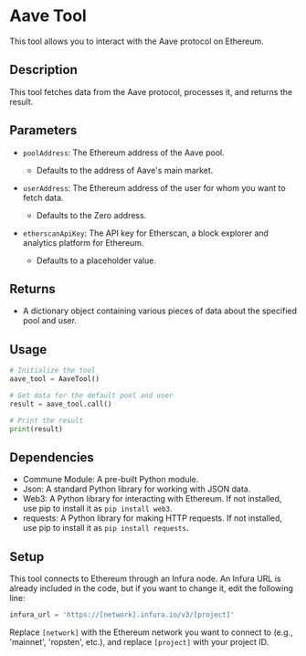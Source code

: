 # Aave Tool

This tool allows you to interact with the Aave protocol on Ethereum.

## Description

This tool fetches data from the Aave protocol, processes it, and returns the result.

## Parameters

- `poolAddress`: The Ethereum address of the Aave pool.
  - Defaults to the address of Aave's main market.

- `userAddress`: The Ethereum address of the user for whom you want to fetch data.
  - Defaults to the Zero address. 

- `etherscanApiKey`: The API key for Etherscan, a block explorer and analytics platform for Ethereum.
  - Defaults to a placeholder value.

## Returns

- A dictionary object containing various pieces of data about the specified pool and user.

## Usage

```python
# Initialize the tool
aave_tool = AaveTool()

# Get data for the default pool and user
result = aave_tool.call()

# Print the result
print(result)
```

## Dependencies

- Commune Module: A pre-built Python module.
- Json: A standard Python library for working with JSON data.
- Web3: A Python library for interacting with Ethereum. If not installed, use pip to install it as `pip install web3`.
- requests: A Python library for making HTTP requests. If not installed, use pip to install it as `pip install requests`.

## Setup

This tool connects to Ethereum through an Infura node. An Infura URL is already included in the code, but if you want to change it, edit the following line:

```python
infura_url = 'https://[network].infura.io/v3/[project]'
```

Replace `[network]` with the Ethereum network you want to connect to (e.g., 'mainnet', 'ropsten', etc.), and replace `[project]` with your project ID.
